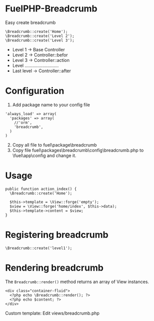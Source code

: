 FuelPHP-Breadcrumb
================

Easy create breadcrumb

    \Breadcrumb::create('Home');
    \Breadcrumb::create('Level 2');
    \Breadcrumb::create('Level 3');
  
  
- Level 1 -> Base Controller
- Level 2 -> Controller::befor
- Level 3 -> Controller::action
- Level ...........................
- Last level -> Controller::after

  
Configuration
==================

  1. Add package name to your config file
  
    'always_load' => array(
      'packages' => array(
        //'orm',
        'breadcrumb',
      )
    )

  2. Copy all file to fuel\package\breadcrumb
  3. Copy file fuel\packages\breadcrumb\config\breadcrumb.php to \fuel\app\config and change it.
  
Usage
====================

    public function action_index() {
      \Breadcrumb::create('Home');

      $this->template = \View::forge('empty');
      $view = \View::forge('home/index', $this->data);
      $this->template->content = $view;
    }
    
Registering breadcrumb
====================

    \Breadcrumb::create('level1');
   

Rendering breadcrumb
==================

The `Breadcrumb::render()` method returns an array of View instances. 

    <div class="container-fluid">
      <?php echo \Breadcrumb::render(); ?>
      <?php echo $content; ?>
    </div>

Custom template: Edit views/breadcrumb.php 


